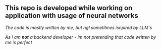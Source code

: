 ## This repo is developed while working on application with usage of **neural networks**
*The code is mostly written by me, but ngl sometitmes isnpired by LLM`s*

*As I am **not** a backend developer - im not pretending that code written by me is perfect*
